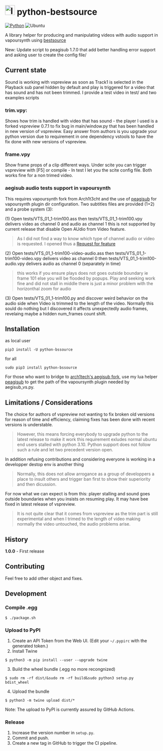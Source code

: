 # <img src="https://github.com/sosie-js/python-bssource/blob/1.0.0/icons/python-bssource.png?raw=true" alt="logo" width="32"> python-bestsource

[![Python](https://img.shields.io/badge/Python%20->=3.10-blue)](https://www.python.org/) ![Ubuntu](https://img.shields.io/badge/Ubuntu-E95420?style=for-the-badge&logo=ubuntu&logoColor=white)  

A library helper for producing and manipulating videos with audio support in vapoursynth using [bestsource](https://github.com/vapoursynth/bestsource)

New:
Update script to peagisub 1.7.0 that add better handling error support and asking user to create the config file/


## Current state

Sound is working with vspreview as soon as Track1 is selected in the Playback sub panel hidden by default and play is triggered
for a video that has sound and has not been trimmed. I provide a test video in test/ and two examples scripts

### trim.vpy: 

Shows how trim is handled with video that has sound - the player I used is a forked vspreview 0.7.1 
to fix bug in main/window.py that has been handled in new version of vspreview. Easy answer from authors 
is you upgrade your python version due to requirement in one dependency vstools to have the fix done 
with new versions of vspreview. 

### frame.vpy

Show frame props of a clip different ways. Under scite you can trigger vspreview with [F5]
or compile - In test I let you the scite config file. Both works fine for a non trimed video. 

### aegisub audio tests support in vapoursynth

This requires vapoursynth fork from Arch1t3cht and the use of [peagisub](https://github.com/sosie-js/peagisub-vs) 
for vapoursynth plugin dir configuration. Two subtitles files are provided (1+2) and a probe system (3):

(1) Open tests/VTS_01_1-trim100.ass
then tests/VTS_01_1-trim100.vpy delivers video as channel 0 and audio as channel 1
this is not supported by current release that disable Open AUdio from Video feature. 
>As I did not find a way to know which type of channel audio or video is requested.
>I opened thus a [Request for feature](https://github.com/arch1t3cht/Aegisub/issues/148)

(2) Open tests/VTS_01_1-trim100-video-audio.ass 
then tests/VTS_01_1-trim100-video.vpy delivers video  as channel 0 
then tests/VTS_01_1-trim100-audio.vpy delivers audio  as channel 0 (separately in time)
>this works if you ensure plays does not goes outside boundary ie frame 101
>else you will be flooded by popups. Play and seeking work fine and did not stall in middle
>there is just a minor problem with the horizonthal zoom for audio

(3) Open  tests/VTS_01_1-trim100.py and discover weird behavior on the audio side when Video
is trimmed to the length of the video. Normally this sould do nothing but I discovered it
affects unexpectedly audio frames, revelaing maybe a hidden num_frames count shift.


## Installation

as local user

```shell
pip3 install -U python-bssource
```

for all

```shell
sudo pip3 install python-bssource
```


For those who want to bridge to [arch1tech's aegisub fork](https://github.com/arch1t3cht/Aegisub/tree/vapoursynth), use my lua helper [peagisub](https://github.com/sosie-js/peagisub-vs) to get the path of the vapoursynth plugin needed by aegisub_vs.py. 


## Limitations / Considerations

The choice for authors of vspreview not wanting to fix broken old versions for reason of time
and efficiency, claiming fixes has been done with recent versions is understable. 
>However, this means forcing everybody to upgrade python to the latest release to make it work 
>this requirement exludes normal ubuntu end users stalled with python 3.10. 
>Python support does not follow such a rule and let two precedent version open. 

In addition refusing contributions and considering everyone is working in a developper 
destop env is another thing 
>Normally, this does not allow arrogance as a group of developpers a place to insult 
>others and trigger ban first to show their superiority and then dicussion.

For now what we can expect is from this: player stalling and sound goes outside boundaries when you insists
on resuming play. It may have bee fixed in latest release of vspreview.
>It is not quite clear that it comes from vspreview as the trim part is still experimental and
>when I trimed to the length of video making normally the video untouched, the audio problems arise.

## History


**1.0.0** - First release


## Contributing

Feel free to add other object and fixes.

## Development

### Compile .egg

```shell
$ ./package.sh
```

### Upload to PyPI

1. Create an API Token from the Web UI. (Edit your `~/.pypirc` with the generated token.)
2. Install Twine
```shell
$ python3 -m pip install --user --upgrade twine
```
3. Build the wheel bundle (.egg no more recongnized) 
```shell
$ sudo rm -rf dist/&sudo rm -rf build&sudo python3 setup.py bdist_wheel
```
4. Upload the bundle
```shell
$ python3 -m twine upload dist/*
```

Note: The upload to PyPI is currently assured by GitHub Actions.


### Release

1. Increase the version number in `setup.py`.
2. Commit and push.
3. Create a new tag in GitHub to trigger the CI pipeline.

